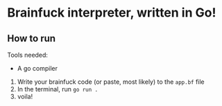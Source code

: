 # Brainfuck interpreter, written in Go!

## How to run

Tools needed:
- A go compiler

1. Write your brainfuck code (or paste, most likely) to the `app.bf` file
2. In the terminal, run `go run .`
3. voila!
